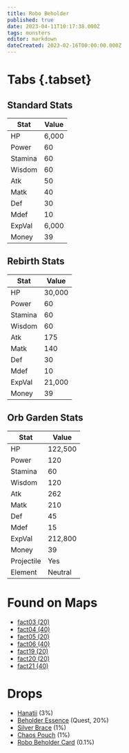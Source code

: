 ```yaml
---
title: Robo Beholder
published: true
date: 2023-04-11T10:17:38.000Z
tags: monsters
editor: markdown
dateCreated: 2023-02-16T00:00:00.000Z
---
```


# Tabs {.tabset}

## Standard Stats

|Stat|Value|
|-|-|
|HP|6,000|
|Power|60|
|Stamina|60|
|Wisdom|60|
|Atk|50|
|Matk|40|
|Def|30|
|Mdef|10|
|ExpVal|6,000|
|Money|39|
## Rebirth Stats

|Stat|Value|
|-|-|
|HP|30,000|
|Power|60|
|Stamina|60|
|Wisdom|60|
|Atk|175|
|Matk|140|
|Def|30|
|Mdef|10|
|ExpVal|21,000|
|Money|39|
## Orb Garden Stats

|Stat|Value|
|-|-|
|HP|122,500|
|Power|120|
|Stamina|60|
|Wisdom|120|
|Atk|262|
|Matk|210|
|Def|45|
|Mdef|15|
|ExpVal|212,800|
|Money|39|
|Projectile|Yes|
|Element|Neutral|

# Found on Maps
 * [fact03 (20)](/maps/fact03)
 * [fact04 (40)](/maps/fact04)
 * [fact05 (20)](/maps/fact05)
 * [fact06 (40)](/maps/fact06)
 * [fact19 (20)](/maps/fact19)
 * [fact20 (20)](/maps/fact20)
 * [fact21 (40)](/maps/fact21)

# Drops
 * [Hanatii](/items/hanatii) (3%)
 * [Beholder Essence](/items/beholder-essence) (Quest, 20%)
 * [Silver Brace](/items/silver-brace) (1%)
 * [Chaos Pouch](/items/chaos-pouch) (1%)
 * [Robo Beholder Card](/items/robo-beholder-card) (0.1%)
